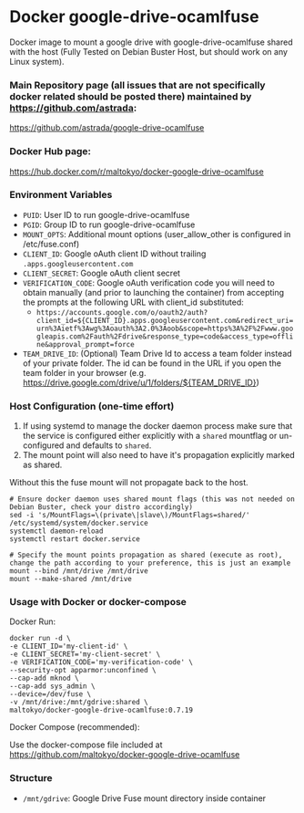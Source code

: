 # Docker google-drive-ocamlfuse
Docker image to mount a google drive with google-drive-ocamlfuse shared with the host (Fully Tested on Debian Buster Host, but should work on any Linux system).

### Main Repository page (all issues that are not specifically docker related should be posted there) maintained by https://github.com/astrada: 

https://github.com/astrada/google-drive-ocamlfuse

### Docker Hub page:

https://hub.docker.com/r/maltokyo/docker-google-drive-ocamlfuse

### Environment Variables
* `PUID`: User ID to run google-drive-ocamlfuse
* `PGID`: Group ID to run google-drive-ocamlfuse
* `MOUNT_OPTS`: Additional mount options (user_allow_other is configured in /etc/fuse.conf)
* `CLIENT_ID`: Google oAuth client ID without trailing `.apps.googleusercontent.com`
* `CLIENT_SECRET`: Google oAuth client secret
* `VERIFICATION_CODE`: Google oAuth verification code you will need to obtain manually (and prior to launching the container) from accepting the prompts at the following URL with client_id substituted:
    - `https://accounts.google.com/o/oauth2/auth?client_id=${CLIENT_ID}.apps.googleusercontent.com&redirect_uri=urn%3Aietf%3Awg%3Aoauth%3A2.0%3Aoob&scope=https%3A%2F%2Fwww.googleapis.com%2Fauth%2Fdrive&response_type=code&access_type=offline&approval_prompt=force`
* `TEAM_DRIVE_ID`: (Optional) Team Drive Id to access a team folder instead of your private folder. The id can be found in the URL if you open the team folder in your browser (e.g. https://drive.google.com/drive/u/1/folders/${TEAM_DRIVE_ID})

### Host Configuration (one-time effort)
1. If using systemd to manage the docker daemon process make sure that the service is configured either explicitly with a `shared` mountflag or un-configured and defaults to `shared`.
2. The mount point will also need to have it's propagation explicitly marked as shared.

Without this the fuse mount will not propagate back to the host.

````
# Ensure docker daemon uses shared mount flags (this was not needed on Debian Buster, check your distro accordingly)
sed -i 's/MountFlags=\(private\|slave\)/MountFlags=shared/' /etc/systemd/system/docker.service
systemctl daemon-reload
systemctl restart docker.service

# Specify the mount points propagation as shared (execute as root), change the path according to your preference, this is just an example
mount --bind /mnt/drive /mnt/drive
mount --make-shared /mnt/drive
````

### Usage with Docker or docker-compose

Docker Run:

````
docker run -d \
-e CLIENT_ID='my-client-id' \
-e CLIENT_SECRET='my-client-secret' \
-e VERIFICATION_CODE='my-verification-code' \
--security-opt apparmor:unconfined \
--cap-add mknod \
--cap-add sys_admin \
--device=/dev/fuse \
-v /mnt/drive:/mnt/gdrive:shared \
maltokyo/docker-google-drive-ocamlfuse:0.7.19
````

Docker Compose (recommended):

Use the docker-compose file included at https://github.com/maltokyo/docker-google-drive-ocamlfuse

### Structure
* `/mnt/gdrive`: Google Drive Fuse mount directory inside container
